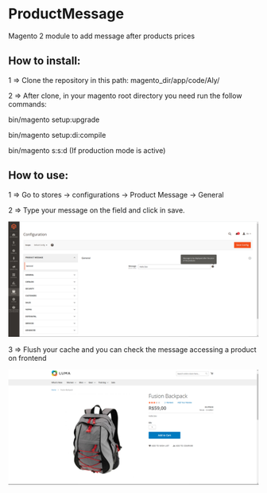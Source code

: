 # ProductMessage
Magento 2 module to add message after products prices

## How to install:

1 => Clone the repository in this path: magento_dir/app/code/Aly/

2 => After clone, in your magento root directory you need run the follow commands:

  bin/magento setup:upgrade
  
  bin/magento setup:di:compile
  
  bin/magento s:s:d (If production mode is active)
  
## How to use:

1 => Go to stores -> configurations -> Product Message -> General

2 => Type your message on the field and click in save.

![Image of settings](https://github.com/reallyAly/ProductMessage/blob/main/images/admin.png)

3 => Flush your cache and you can check the message accessing a product on frontend

![Image of front](https://github.com/reallyAly/ProductMessage/blob/main/images/front.png)
